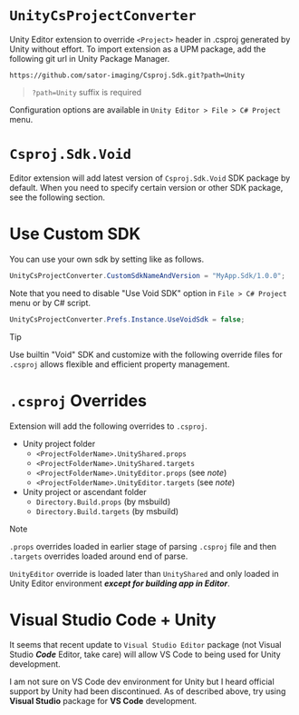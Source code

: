 # `UnityCsProjectConverter`

Unity Editor extension to override `<Project>` header in .csproj generated by Unity without effort. To import extension as a UPM package, add the following git url in Unity Package Manager.

```
https://github.com/sator-imaging/Csproj.Sdk.git?path=Unity
```

> `?path=Unity` suffix is required

Configuration options are available in `Unity Editor > File > C# Project` menu.



# `Csproj.Sdk.Void`

Editor extension will add latest version of `Csproj.Sdk.Void` SDK package by default. When you need to specify certain version or other SDK package, see the following section.



# Use Custom SDK

You can use your own sdk by setting like as follows.
```cs
UnityCsProjectConverter.CustomSdkNameAndVersion = "MyApp.Sdk/1.0.0";
```

Note that you need to disable "Use Void SDK" option in `File > C# Project` menu or by C# script.
```cs
UnityCsProjectConverter.Prefs.Instance.UseVoidSdk = false;
```

> [!TIP]
> Use builtin "Void" SDK and customize with the following override files for `.csproj` allows flexible and efficient property management.



# `.csproj` Overrides

Extension will add the following overrides to `.csproj`.

- Unity project folder
    - `<ProjectFolderName>.UnityShared.props`
    - `<ProjectFolderName>.UnityShared.targets`
    - `<ProjectFolderName>.UnityEditor.props` (see *note*)
    - `<ProjectFolderName>.UnityEditor.targets` (see *note*)
- Unity project or ascendant folder
    - `Directory.Build.props` (by msbuild)
    - `Directory.Build.targets` (by msbuild)

> [!NOTE]
> `.props` overrides loaded in earlier stage of parsing `.csproj` file and then `.targets` overrides loaded around end of parse.
> 
> `UnityEditor` override is loaded later than `UnityShared` and only loaded in Unity Editor environment ***except for building app in Editor***.



# Visual Studio Code + Unity

It seems that recent update to `Visual Studio Editor` package (not Visual Studio ***Code*** Editor, take care) will allow VS Code to being used for Unity development.

I am not sure on VS Code dev environment for Unity but I heard official support by Unity had been discontinued. As of described above, try using **Visual Studio** package for **VS Code** development.
